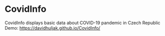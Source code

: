 # CovidInfo
CovidInfo displays basic data about COVID-19 pandemic in Czech Republic
Demo: https://davidhuljak.github.io/CovidInfo/

